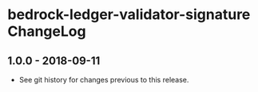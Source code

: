 # bedrock-ledger-validator-signature ChangeLog

## 1.0.0 - 2018-09-11

- See git history for changes previous to this release.
